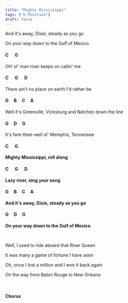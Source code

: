 ```yaml
---
title: "Mighty Mississippi"
tags: ["G Position"]
draft: false
---
```


And it's away, Dixie, steady as you go

On your way down to the Gulf of Mexico

#### C &nbsp;&nbsp;&nbsp;&nbsp; G
Oh! ol' man river keeps on callin' me
#### C &nbsp;&nbsp;&nbsp;&nbsp; G &nbsp;&nbsp;&nbsp;&nbsp; D
There ain't no place on earth I'd rather be
#### G &nbsp;&nbsp;&nbsp; B &nbsp;&nbsp;&nbsp; C &nbsp;&nbsp;&nbsp; A
Well it's Greenville, Vicksburg and Natchez down the line
#### G &nbsp;&nbsp;&nbsp; D &nbsp;&nbsp;&nbsp; G 
It's fare-thee-well ol' Memphis, Tennessee

#### C &nbsp;&nbsp;&nbsp;&nbsp; G
**Mighty Mississippi, roll along**
#### C &nbsp;&nbsp;&nbsp;&nbsp; G &nbsp;&nbsp;&nbsp;&nbsp; D
**Lazy river, sing your song**
#### G &nbsp;&nbsp;&nbsp; B &nbsp;&nbsp;&nbsp; C &nbsp;&nbsp;&nbsp; A 
**And it's away, Dixie, steady as you go**
#### G &nbsp;&nbsp;&nbsp; D &nbsp;&nbsp;&nbsp; G
**On your way down to the Gulf of Mexico**

<br>

Well, I used to ride aboard that River Queen

It was many a game of fortune I have seen

Oh, once I lost a million and I won it back again

On the way from Baton Rouge to New Orleans

<br>

#### Chorus
